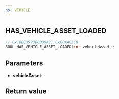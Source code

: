 ```yaml
---
ns: VEHICLE
---
```

## HAS_VEHICLE_ASSET_LOADED

```c
// 0x1BBE0523B8DB9A21 0x8DAAC3CB
BOOL HAS_VEHICLE_ASSET_LOADED(int vehicleAsset);
```


## Parameters
* **vehicleAsset**: 

## Return value
